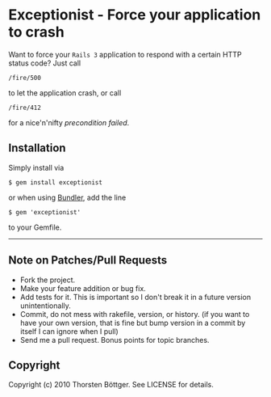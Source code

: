 # Exceptionist - Force your application to crash #

Want to force your `Rails 3` application to respond with a certain HTTP status code? Just call

    /fire/500
    
to let the application crash, or call
    
    /fire/412
    
for a nice'n'nifty *precondition failed*.

## Installation ##

Simply install via

    $ gem install exceptionist
    
or when using [Bundler](http://gembundler.com/), add the line

    $ gem 'exceptionist'
  
to your Gemfile.
  
---

## Note on Patches/Pull Requests ##
 
* Fork the project.
* Make your feature addition or bug fix.
* Add tests for it. This is important so I don't break it in a
  future version unintentionally.
* Commit, do not mess with rakefile, version, or history.
  (if you want to have your own version, that is fine but bump version in a commit by itself I can ignore when I pull)
* Send me a pull request. Bonus points for topic branches.

## Copyright ##

Copyright (c) 2010 Thorsten Böttger. See LICENSE for details.
